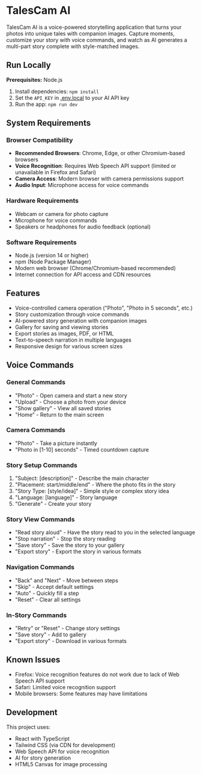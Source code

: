 # TalesCam AI

TalesCam AI is a voice-powered storytelling application that turns your photos into unique tales with companion images. Capture moments, customize your story with voice commands, and watch as AI generates a multi-part story complete with style-matched images.

## Run Locally

**Prerequisites:** Node.js

1. Install dependencies:
   `npm install`
2. Set the `API_KEY` in [.env.local](.env.local) to your AI API key
3. Run the app:
   `npm run dev`

## System Requirements

### Browser Compatibility
- **Recommended Browsers**: Chrome, Edge, or other Chromium-based browsers
- **Voice Recognition**: Requires Web Speech API support (limited or unavailable in Firefox and Safari)
- **Camera Access**: Modern browser with camera permissions support
- **Audio Input**: Microphone access for voice commands

### Hardware Requirements
- Webcam or camera for photo capture
- Microphone for voice commands
- Speakers or headphones for audio feedback (optional)

### Software Requirements
- Node.js (version 14 or higher)
- npm (Node Package Manager)
- Modern web browser (Chrome/Chromium-based recommended)
- Internet connection for API access and CDN resources

## Features

- Voice-controlled camera operation ("Photo", "Photo in 5 seconds", etc.)
- Story customization through voice commands
- AI-powered story generation with companion images
- Gallery for saving and viewing stories
- Export stories as images, PDF, or HTML
- Text-to-speech narration in multiple languages
- Responsive design for various screen sizes

## Voice Commands

### General Commands
- "Photo" - Open camera and start a new story
- "Upload" - Choose a photo from your device
- "Show gallery" - View all saved stories
- "Home" - Return to the main screen

### Camera Commands
- "Photo" - Take a picture instantly
- "Photo in [1-10] seconds" - Timed countdown capture

### Story Setup Commands
1. "Subject: [description]" - Describe the main character
2. "Placement: start/middle/end" - Where the photo fits in the story
3. "Story Type: [style/idea]" - Simple style or complex story idea
4. "Language: [language]" - Story language
5. "Generate" - Create your story

### Story View Commands
- "Read story aloud" - Have the story read to you in the selected language
- "Stop narration" - Stop the story reading
- "Save story" - Save the story to your gallery
- "Export story" - Export the story in various formats

### Navigation Commands
- "Back" and "Next" - Move between steps
- "Skip" - Accept default settings
- "Auto" - Quickly fill a step
- "Reset" - Clear all settings

### In-Story Commands
- "Retry" or "Reset" - Change story settings
- "Save story" - Add to gallery
- "Export story" - Download in various formats

## Known Issues

- Firefox: Voice recognition features do not work due to lack of Web Speech API support
- Safari: Limited voice recognition support
- Mobile browsers: Some features may have limitations

## Development

This project uses:
- React with TypeScript
- Tailwind CSS (via CDN for development)
- Web Speech API for voice recognition
- AI for story generation
- HTML5 Canvas for image processing
